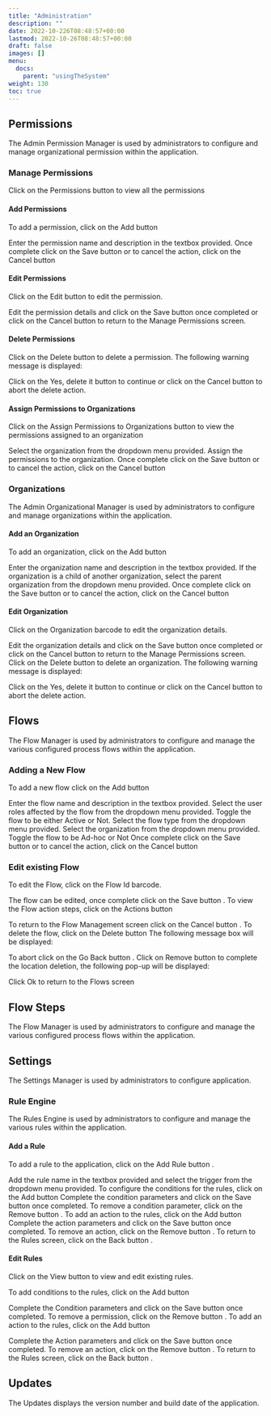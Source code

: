 ```yaml
---
title: "Administration"
description: ""
date: 2022-10-226T08:48:57+00:00
lastmod: 2022-10-26T08:48:57+00:00
draft: false
images: []
menu:
  docs:
    parent: "usingTheSystem"
weight: 130
toc: true
---
```


## Permissions

The Admin Permission Manager is used by administrators to configure and manage organizational permission within the application.

### Manage Permissions

Click on the Permissions button to view all the permissions

#### Add Permissions

To add a permission, click on the Add button

Enter the permission name and description in the textbox provided.
Once complete click on the Save button or to cancel the action, click on the Cancel button

#### Edit Permissions

Click on the Edit button to edit the permission.

Edit the permission details and click on the Save button once completed or click on the Cancel button to return to the Manage Permissions screen.

#### Delete Permissions

Click on the Delete button to delete a permission.
The following warning message is displayed:

Click on the Yes, delete it button to continue or click on the Cancel button to abort the delete action.

#### Assign Permissions to Organizations

Click on the Assign Permissions to Organizations button to view the permissions assigned to an organization

Select the organization from the dropdown menu provided.
Assign the permissions to the organization.
Once complete click on the Save button or to cancel the action, click on the Cancel button

### Organizations

The Admin Organizational Manager is used by administrators to configure and manage organizations within the application.

#### Add an Organization

To add an organization, click on the Add button

Enter the organization name and description in the textbox provided. If the organization is a child of another organization, select the parent organization from the dropdown menu provided.
Once complete click on the Save button or to cancel the action, click on the Cancel button

#### Edit Organization

Click on the Organization barcode to edit the organization details.

Edit the organization details and click on the Save button once completed or click on the Cancel button to return to the Manage Permissions screen.
Click on the Delete button to delete an organization.
The following warning message is displayed:

Click on the Yes, delete it button to continue or click on the Cancel button to abort the delete action.

## Flows

The Flow Manager is used by administrators to configure and manage the various configured process flows within the application.

### Adding a New Flow

To add a new flow click on the Add button

Enter the flow name and description in the textbox provided.
Select the user roles affected by the flow from the dropdown menu provided.
Toggle the flow to be either Active or Not.
Select the flow type from the dropdown menu provided.
Select the organization from the dropdown menu provided.
Toggle the flow to be Ad-hoc or Not
Once complete click on the Save button or to cancel the action, click on the Cancel button

### Edit existing Flow

To edit the Flow, click on the Flow Id barcode.

The flow can be edited, once complete click on the Save button .
To view the Flow action steps, click on the Actions button

To return to the Flow Management screen click on the Cancel button .
To delete the flow, click on the Delete button
The following message box will be displayed:

To abort click on the Go Back button .
Click on Remove button to complete the location deletion, the following pop-up will be displayed:

Click Ok to return to the Flows screen

## Flow Steps

The Flow Manager is used by administrators to configure and manage the various configured process flows within the application.

## Settings

The Settings Manager is used by administrators to configure application.

### Rule Engine

The Rules Engine is used by administrators to configure and manage the various rules within the application.

#### Add a Rule

To add a rule to the application, click on the Add Rule button .

Add the rule name in the textbox provided and select the trigger from the dropdown menu provided.
To configure the conditions for the rules, click on the Add button
Complete the condition parameters and click on the Save button once completed.
To remove a condition parameter, click on the Remove button .
To add an action to the rules, click on the Add button
Complete the action parameters and click on the Save button once completed.
To remove an action, click on the Remove button .
To return to the Rules screen, click on the Back button .

#### Edit Rules

Click on the View button to view and edit existing rules.

To add conditions to the rules, click on the Add button

Complete the Condition parameters and click on the Save button once completed.
To remove a permission, click on the Remove button .
To add an action to the rules, click on the Add button

Complete the Action parameters and click on the Save button once completed.
To remove an action, click on the Remove button .
To return to the Rules screen, click on the Back button .

## Updates

The Updates displays the version number and build date of the application.

